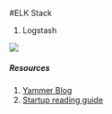 #ELK Stack

1. Logstash

![](https://d262ilb51hltx0.cloudfront.net/max/1000/1*SBqCFXM2QfXm3YhCjeAFnw.png)


##### Resources
1. [Yammer Blog](https://medium.com/we-are-yammer/logs-on-logs-on-logs-aggregation-at-yammer-2b7073f35606#.2xq7z1kfp)
2. [Startup reading guide](http://www.nicolabortignon.com/startup-reading-list/)
